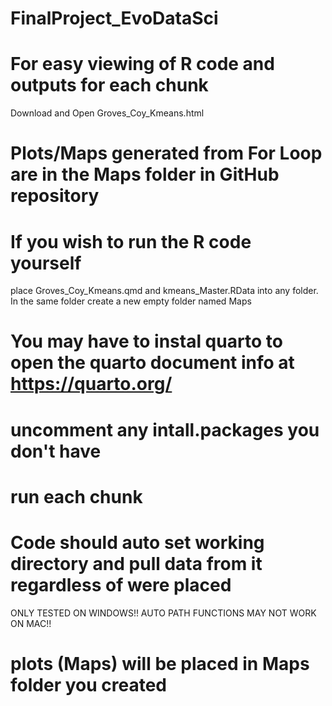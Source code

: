 # FinalProject_EvoDataSci

# For easy viewing of R code and outputs for each chunk
Download and Open Groves_Coy_Kmeans.html 

# Plots/Maps generated from For Loop are in the Maps folder in GitHub repository

# If you wish to run the R code yourself
place Groves_Coy_Kmeans.qmd and kmeans_Master.RData into any folder.
In the same folder create a new empty folder named Maps

# You may have to instal quarto to open the quarto document info at https://quarto.org/
# uncomment any intall.packages you don't have
# run each chunk
# Code should auto set working directory and pull data from it regardless of were placed
ONLY TESTED ON WINDOWS!! AUTO PATH FUNCTIONS MAY NOT WORK ON MAC!!

# plots (Maps) will be placed in Maps folder you created 
